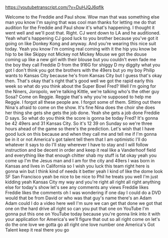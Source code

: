 https://youtubetranscript.com/?v=DuHJQJ6qfIk

 Welcome to the Freddie and Paul show. Wow man that was something else man you know I'm saying that was cool man thanks for letting me do that audition for the Freddie and Paul show it's what's happening. I thought it went well and we'll post that. Right. CJ went down to LA and he auditioned. Yeah what's happening CJ good luck to you brother because you've got it going on like Donkey Kong and anyway. And you're wearing this nice suit today. Yeah you know I'm coming real coming with it the hip you know be hip to be like Skippy not Mickey not Mickey Mouse we got the douse coming up like a new girl with their blouse but you couldn't even fade me the boy they call Freddie D from the 916G for shiggy D my diggity what you got I don't think you got the brothers with the 49ers but yo my boy Philip wants to Kansas City because he's from Kansas City but I guess that's okay then. That's okay that's right that's good well we got the rapid early this week so what do you think about the Super Bowl Fred? Well I'm going for the Niners, Joropolo, we're talking Kittle, we're talking who's the other guy Sosa? Come on Reggie. Reggie that's why you're supposed to help me Reggie. I forgot all these people are. I forgot some of them. Sitting out there Nina's afraid to come on the show. It's fine Nina does the choir she does her thing she gets she gets the job done. Yeah she gets a job done Freddie D says. So what do you think the score is gonna be today Fred? It's gonna be 42 49ers and 31 Kansas City. So it's 12 39 on Sunday so we're three hours ahead of the game so there's the prediction. Let's wish that I have good luck on this because and when they call me and tell me if I'm gonna be in it or not America's got talent tell them that I am optimistic I'll do whatever it says to do I'll stay wherever I have to stay and I will follow instruction and be decent in order and keep it real like a Vanderhoof field and everything like that enough chitter shab my stuff is fat okay yeah you come up I'm the Jesus man and I am for the city and 49ers I was born in Kansas and lives in California so I wish you luck this team right here is gonna win but I think kind of needs it better yeah I kind of like the dome look SF San Francisco yeah be nice to be nice to Phil he treats you well I'm just kidding yeah Kansas City my way and you're right all right all right anything else for today's show let's see any comments any views Freddie likes Freddie likes the comments oh I was wondering if one day I could do a DVD would that be from David or who was that guy's name there's an Adam Adam could I do a video here well I'm sure we can get that done we got that one on the hard drive all right so can you put that one on YouTube I'm gonna put this one on YouTube today because you're gonna link into it with your application for America's we'll figure that out so all right come on let's do the one love we gotta go all right one love number one America's Got Talent keep it real there you go